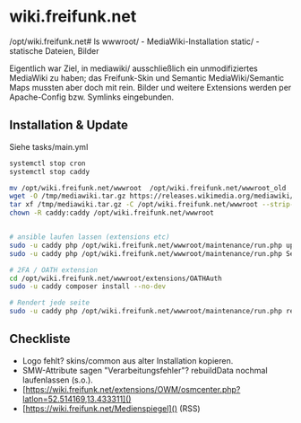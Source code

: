 # wiki.freifunk.net

/opt/wiki.freifunk.net# ls
wwwroot/                       - MediaWiki-Installation
static/                        - statische Dateien, Bilder

Eigentlich war Ziel, in mediawiki/ ausschließlich ein unmodifiziertes MediaWiki
zu haben; das Freifunk-Skin und Semantic MediaWiki/Semantic Maps mussten aber
doch mit rein. Bilder und weitere Extensions werden per Apache-Config bzw. Symlinks
eingebunden.


## Installation & Update


Siehe tasks/main.yml

```sh
systemctl stop cron
systemctl stop caddy

mv /opt/wiki.freifunk.net/wwwroot  /opt/wiki.freifunk.net/wwwroot_old
wget -O /tmp/mediawiki.tar.gz https://releases.wikimedia.org/mediawiki/1.43/mediawiki-1.43.3.tar.gz
tar xf /tmp/mediawiki.tar.gz -C /opt/wiki.freifunk.net/wwwroot --strip-components=1
chown -R caddy:caddy /opt/wiki.freifunk.net/wwwroot


# ansible laufen lassen (extensions etc)
sudo -u caddy php /opt/wiki.freifunk.net/wwwroot/maintenance/run.php update.php
sudo -u caddy php /opt/wiki.freifunk.net/wwwroot/maintenance/run.php SemanticMediaWiki:rebuildData.php -v --with-maintenance-log

# 2FA / OATH extension
cd /opt/wiki.freifunk.net/wwwroot/extensions/OATHAuth
sudo -u caddy composer install --no-dev

# Rendert jede seite
sudo -u caddy php /opt/wiki.freifunk.net/wwwroot/maintenance/run.php rebuildFileCache.php --all

```

## Checkliste


* Logo fehlt? skins/common aus alter Installation kopieren.
* SMW-Attribute sagen "Verarbeitungsfehler"? rebuildData nochmal laufenlassen (s.o.).
* [https://wiki.freifunk.net/extensions/OWM/osmcenter.php?latlon=52.514169,13.433311]()
* [https://wiki.freifunk.net/Medienspiegel]() (RSS)
